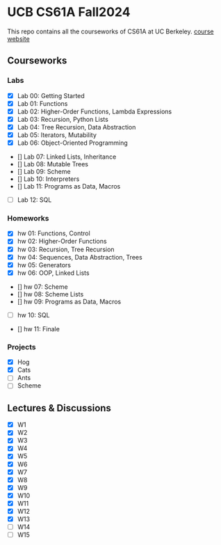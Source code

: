 # UCB CS61A Fall2024

This repo contains all the courseworks of CS61A at UC Berkeley.
[course website](https://insideempire.github.io/CS61A-Website-Archive/index.html)

## Courseworks

### Labs
- [x] Lab 00: Getting Started 
- [x] Lab 01: Functions
- [x] Lab 02: Higher-Order Functions, Lambda Expressions
- [x] Lab 03: Recursion, Python Lists
- [x] Lab 04: Tree Recursion, Data Abstraction
- [x] Lab 05: Iterators, Mutability
- [x] Lab 06: Object-Oriented Programming
- [] Lab 07: Linked Lists, Inheritance
- [] Lab 08: Mutable Trees
- [] Lab 09: Scheme
- [] Lab 10: Interpreters
- [] Lab 11: Programs as Data, Macros
- [ ] Lab 12: SQL
### Homeworks
- [x] hw 01: Functions, Control
- [x] hw 02: Higher-Order Functions
- [x] hw 03: Recursion, Tree Recursion
- [x] hw 04: Sequences, Data Abstraction, Trees
- [x] hw 05: Generators
- [x] hw 06: OOP, Linked Lists
- [] hw 07: Scheme
- [] hw 08: Scheme Lists
- [] hw 09: Programs as Data, Macros
- [ ] hw 10: SQL
- [] hw 11: Finale
### Projects
- [x] Hog
- [x] Cats
- [ ] Ants
- [ ] Scheme

## Lectures & Discussions
- [x] W1
- [x] W2
- [x] W3
- [x] W4
- [x] W5
- [x] W6
- [x] W7
- [x] W8
- [x] W9
- [x] W10
- [x] W11
- [x] W12
- [x] W13
- [ ] W14
- [ ] W15

